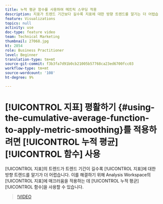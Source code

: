 ```yaml
---
title: 누적 평균 함수를 사용하여 메트릭 스무딩 적용
description: 지표가 트렌드 기간보다 길수록 지표에 대한 방향 트렌드를 알기는 더 어렵습니다. 이를 해결하기 위해 계산된 지표의 누적 평균 함수를 사용하여 Analysis Workspace의 지표에 평활법을 적용할 수 있습니다.
feature: Visualizations
topics: null
activity: use
doc-type: feature video
team: Technical Marketing
thumbnail: 27068.jpg
kt: 2854
role: Business Practitioner
level: Beginner
translation-type: tm+mt
source-git-commit: f3b3fa7d91b0cb21005b57768ca23ed6700fcc03
workflow-type: tm+mt
source-wordcount: '108'
ht-degree: 9%

---
```



# [!UICONTROL 지표] 평활하기 {#using-the-cumulative-average-function-to-apply-metric-smoothing}를 적용하려면 [!UICONTROL 누적 평균] [!UICONTROL 함수] 사용

[!UICONTROL 지표]의 트렌드가 트렌드 기간이 길수록 [!UICONTROL 지표]에 대한 방향 트렌드를 알기가 더 어렵습니다. 이를 해결하기 위해 Analysis Workspace의 [!UICONTROL 지표]에 매끄러움을 적용하는 데 [!UICONTROL 누적 평균] [!UICONTROL  함수]을 사용할 수 있습니다.

>[!VIDEO](https://video.tv.adobe.com/v/27068/?quality=9)
